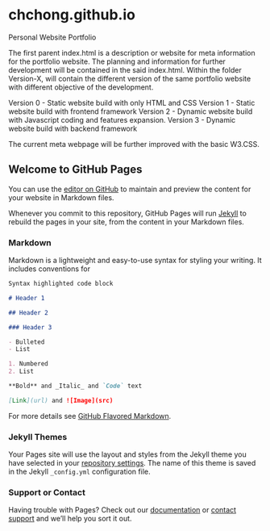 # chchong.github.io

Personal Website Portfolio

The first parent index.html is a description or website for meta information for the portfolio website. The planning and information for further development will be contained in the said index.html. Within the folder Version-X, will contain the different version of the same portfolio website with different objective of the development.

Version 0 - Static website build with only HTML and CSS
Version 1 - Static website build with frontend framework
Version 2 - Dynamic website build with Javascript coding and features expansion.
Version 3 - Dynamic website build with backend framework

The current meta webpage will be further improved with the basic W3.CSS.

## Welcome to GitHub Pages

You can use the [editor on GitHub](https://github.com/cchsing/chchong.github.io/edit/main/README.md) to maintain and preview the content for your website in Markdown files.

Whenever you commit to this repository, GitHub Pages will run [Jekyll](https://jekyllrb.com/) to rebuild the pages in your site, from the content in your Markdown files.

### Markdown

Markdown is a lightweight and easy-to-use syntax for styling your writing. It includes conventions for

```markdown
Syntax highlighted code block

# Header 1

## Header 2

### Header 3

- Bulleted
- List

1. Numbered
2. List

**Bold** and _Italic_ and `Code` text

[Link](url) and ![Image](src)
```

For more details see [GitHub Flavored Markdown](https://guides.github.com/features/mastering-markdown/).

### Jekyll Themes

Your Pages site will use the layout and styles from the Jekyll theme you have selected in your [repository settings](https://github.com/cchsing/chchong.github.io/settings/pages). The name of this theme is saved in the Jekyll `_config.yml` configuration file.

### Support or Contact

Having trouble with Pages? Check out our [documentation](https://docs.github.com/categories/github-pages-basics/) or [contact support](https://support.github.com/contact) and we’ll help you sort it out.
